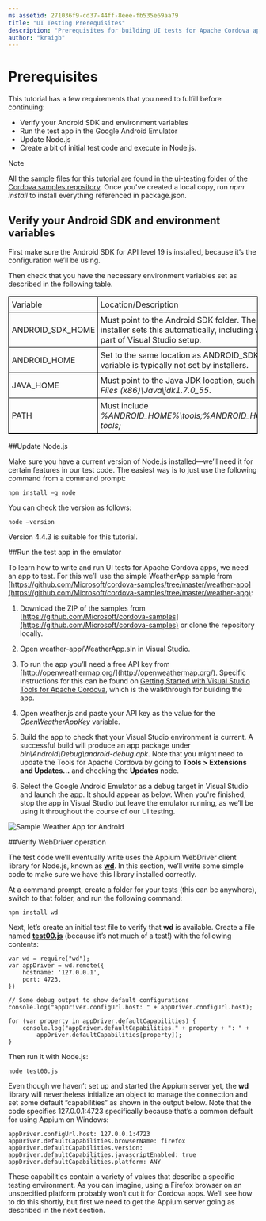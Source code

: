 ```yaml
---
ms.assetid: 271036f9-cd37-44ff-8eee-fb535e69aa79
title: "UI Testing Prerequisites"
description: "Prerequisites for building UI tests for Apache Cordova apps, using Appium."
author: "kraigb"
---
```



# Prerequisites

This tutorial has a few requirements that you need to fulfill before continuing:

- Verify your Android SDK and environment variables
- Run the test app in the Google Android Emulator
- Update Node.js
- Create a bit of initial test code and execute in Node.js.

> [!NOTE]
> All the sample files for this tutorial are found in the [ui-testing folder of the Cordova samples repository](https://github.com/Microsoft/cordova-samples/tree/master/ui-testing). Once you've created a local copy, run *npm install* to install everything referenced in package.json.

## Verify your Android SDK and environment variables

First make sure the Android SDK for API level 19 is installed, because it’s the configuration we’ll be using.

Then check that you have the necessary environment variables set as described in the following table.

<style>
    table, th, td {
        border: 1px solid black;
        border-collapse: collapse;
    }
    th, td {
        padding: 5px;
    }
</style>
<table>
<thead>
<tr>
<td>Variable</td><td>Location/Description</td>
</tr>
</thead>
<tbody>
<tr>
<td>ANDROID_SDK_HOME</td><td>Must point to the Android SDK folder. The Android SDK installer sets this automatically, including when it’s run as part of Visual Studio setup.</td>
</tr>
<tr>
<td>ANDROID_HOME</td><td>Set to the same location as ANDROID_SDK_HOME. This variable is typically not set by installers.</td>
</tr>
<tr>
<td>JAVA_HOME</td><td>Must point to the Java JDK location, such as <em>C:\Program Files (x86)\Java\jdk1.7.0_55</em>.</td>
</tr>
<tr>
<td>PATH</td><td>Must include <em>%ANDROID_HOME%\tools;%ANDROID_HOME%\platform-tools;</em></td>
</tr>
<tbody>
</table>

##Update Node.js

Make sure you have a current version of Node.js installed—we’ll need it for certain features in our test code. The easiest way is to just use the following command from a command prompt:

    npm install –g node

You can check the version as follows:

    node –version

Version 4.4.3 is suitable for this tutorial.

##Run the test app in the emulator

To learn how to write and run UI tests for Apache Cordova apps, we need an app to test. For this we’ll use the simple WeatherApp sample from [https://github.com/Microsoft/cordova-samples/tree/master/weather-app](https://github.com/Microsoft/cordova-samples/tree/master/weather-app):

1.	Download the ZIP of the samples from [https://github.com/Microsoft/cordova-samples](https://github.com/Microsoft/cordova-samples) or clone the repository locally.

2.	Open weather-app/WeatherApp.sln in Visual Studio.

3.	To run the app you’ll need a free API key from [http://openweathermap.org/](http://openweathermap.org/). Specific instructions for this can be found on [Getting Started with Visual Studio Tools for Apache Cordova](../first-steps/build-your-first-app.md), which is the walkthrough for building the app.

4. Open weather.js and paste your API key as the value for the *OpenWeatherAppKey* variable.

5. Build the app to check that your Visual Studio environment is current. A successful build will produce an app package under *bin\Android\Debug\android-debug.apk*. Note that you might need to update the Tools for Apache Cordova by going to **Tools > Extensions and Updates…** and checking the **Updates** node.

6. Select the Google Android Emulator as a debug target in Visual Studio and launch the app. It should appear as below. When you're finished, stop the app in Visual Studio but leave the emulator running, as we’ll be using it throughout the course of our UI testing.

![Sample Weather App for Android](media/prereqs/01-weather-app.png)

##Verify WebDriver operation

The test code we’ll eventually write uses the Appium WebDriver client library for Node.js, known as **[wd](https://github.com/admc/wd)**. In this section, we’ll write some simple code to make sure we have this library installed correctly.

At a command prompt, create a folder for your tests (this can be anywhere), switch to that folder, and run the following command:

    npm install wd

Next, let’s create an initial test file to verify that **wd** is available. Create a file named [**test00.js**](https://github.com/Microsoft/cordova-samples/blob/master/ui-testing/test00.js) (because it’s not much of a test!) with the following contents:

    var wd = require("wd");
    var appDriver = wd.remote({
        hostname: '127.0.0.1',
        port: 4723,
    })

    // Some debug output to show default configurations
    console.log("appDriver.configUrl.host: " + appDriver.configUrl.host);

    for (var property in appDriver.defaultCapabilities) {
        console.log("appDriver.defaultCapabilities." + property + ": " +
            appDriver.defaultCapabilities[property]);
    }

Then run it with Node.js:

    node test00.js

Even though we haven’t set up and started the Appium server yet, the **wd** library will nevertheless initialize an object to manage the connection and set some default “capabilities” as shown in the output below. Note that the code specifies 127.0.0.1:4723 specifically because that’s a common default for using Appium on Windows:

    appDriver.configUrl.host: 127.0.0.1:4723
    appDriver.defaultCapabilities.browserName: firefox
    appDriver.defaultCapabilities.version:
    appDriver.defaultCapabilities.javascriptEnabled: true
    appDriver.defaultCapabilities.platform: ANY

These capabilities contain a variety of values that describe a specific testing environment. As you can imagine, using a Firefox browser on an unspecified platform probably won’t cut it for Cordova apps. We’ll see how to do this shortly, but first we need to get the Appium server going as described in the next section.
